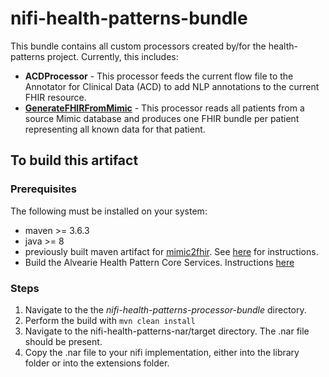 # nifi-health-patterns-bundle

This bundle contains all custom processors created by/for the health-patterns project.  Currently, this includes:

- **ACDProcessor** - This processor feeds the current flow file to the Annotator for Clinical Data (ACD) to add NLP annotations to the current FHIR resource.
- **[GenerateFHIRFromMimic](./docs/GenerateFHIRFromMimic.md)** - This processor reads all patients from a source Mimic database and produces one FHIR bundle per patient representing all known data for that patient.

## To build this artifact

### Prerequisites

The following must be installed on your system:

- maven >= 3.6.3 
- java >= 8
- previously built maven artifact for [mimic2fhir](https://github.com/Alvearie/mimic2fhir).  See [here](docs/MIMIC2FHIR.md) for instructions.
- Build the Alvearie Health Pattern Core Services. Instructions [here](/services/README.md)

### Steps

1. Navigate to the the *nifi-health-patterns-processor-bundle* directory.
1. Perform the build with `mvn clean install`
1. Navigate to the nifi-health-patterns-nar/target directory. The .nar file should be present.  
1. Copy the .nar file to your nifi implementation, either into the library folder or into the extensions folder.